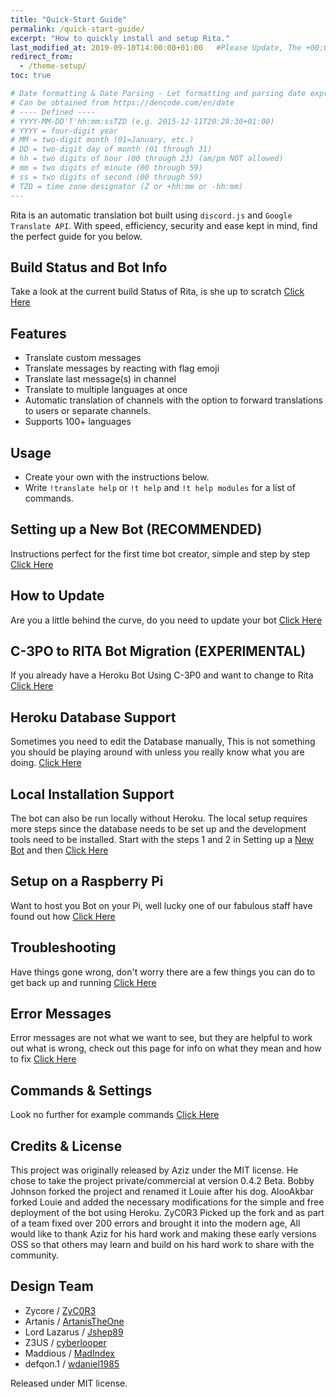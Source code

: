 ```yaml
---
title: "Quick-Start Guide"
permalink: /quick-start-guide/
excerpt: "How to quickly install and setup Rita."
last_modified_at: 2019-09-10T14:00:00+01:00   #Please Update, The +00:00 is the Time Zone difference
redirect_from:
  - /theme-setup/
toc: true

# Date formatting & Date Parsing - Let formatting and parsing date expressed in ISO8601 format.
# Can be obtained from https://dencode.com/en/date
# ---- Defined ----
# YYYY-MM-DD'T'hh:mm:ssTZD (e.g. 2015-12-11T20:28:30+01:00)
# YYYY = four-digit year
# MM = two-digit month (01=January, etc.)
# DD = two-digit day of month (01 through 31)
# hh = two digits of hour (00 through 23) (am/pm NOT allowed)
# mm = two digits of minute (00 through 59)
# ss = two digits of second (00 through 59)
# TZD = time zone designator (Z or +hh:mm or -hh:mm)
---
```


Rita is an automatic translation bot built using `discord.js` and `Google Translate API`. With speed, efficiency, security and ease kept in mind, find the perfect guide for you below.

## Build Status and Bot Info

Take a look at the current build Status of Rita, is she up to scratch [Click Here](/secure/)

## Features

* Translate custom messages
* Translate messages by reacting with flag emoji
* Translate last message(s) in channel
* Translate to multiple languages at once
* Automatic translation of channels with the option to forward translations to users or separate channels.
* Supports 100+ languages

## Usage

* Create your own with the instructions below.
* Write `!translate help` or `!t help` and `!t help modules` for a list of commands.

## Setting up a New Bot (RECOMMENDED)

Instructions perfect for the first time bot creator, simple and step by step [Click Here](/new-bot/)

## How to Update

Are you a little behind the curve, do you need to update your bot [Click Here](/update/)

## C-3PO to RITA Bot Migration (EXPERIMENTAL)

If you already have a Heroku Bot Using C-3P0 and want to change to Rita [Click Here](/migration/)

## Heroku Database Support

Sometimes you need to edit the Database manually, This is not something you should be playing around with unless you really know what you are doing. [Click Here](/dbsupport/)

## Local Installation Support

The bot can also be run locally without Heroku. The local setup requires more steps since the database needs to be set up and the development tools need to be installed. Start with the steps 1 and 2 in Setting up a [New Bot](/new-bot/) and then [Click Here](/local/)

## Setup on a Raspberry Pi

Want to host you Bot on your Pi, well lucky one of our fabulous staff have found out how [Click Here](/raspberry-pi/)

## Troubleshooting

Have things gone wrong, don't worry there are a few things you can do to get back up and running [Click Here](/troubleshooting/)

## Error Messages

Error messages are not what we want to see, but they are helpful to work out what is wrong, check out this page for info on what they mean and how to fix [Click Here](/errors/)

## Commands & Settings

Look no further for example commands [Click Here](/wiki/)

## Credits & License

This project was originally released by Aziz under the MIT license. He chose to take the project private/commercial at version 0.4.2 Beta. Bobby Johnson forked the project and renamed it Louie after his dog. AlooAkbar forked Louie and added the necessary modifications for the simple and free deployment of the bot using Heroku. ZyC0R3 Picked up the fork and as part of a team fixed over 200 errors and brought it into the modern age, All would like to thank Aziz for his hard work and making these early versions OSS so that others may learn and build on his hard work to share with the community.

## Design Team

* Zycore / [ZyC0R3](https://github.com/ZyC0R3)
* Artanis / [ArtanisTheOne](https://github.com/ArtanisTheOne)
* Lord Lazarus / [Jshep89](https://github.com/JShep89)
* Z3US / [cyberlooper](https://github.com/cyberlooper)
* Maddious / [MadIndex](https://github.com/MadIndex)
* defqon.1 / [wdaniel1985](https://github.com/wdaniel1985)

Released under MIT license.
